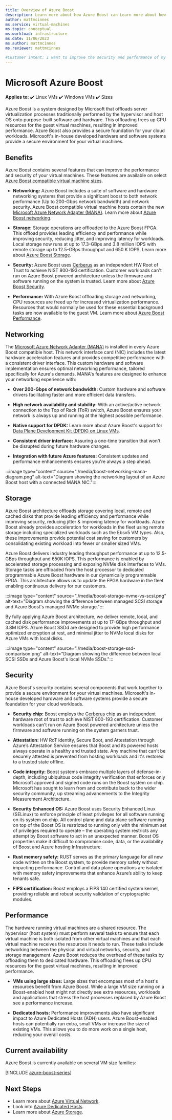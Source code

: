 ```yaml
---
title: Overview of Azure Boost
description: Learn more about how Azure Boost can Learn more about how Azure Boost can improve security and performance of your virtual machines.
author: mattmcinnes
ms.service: virtual-machines
ms.topic: conceptual
ms.workload: infrastructure
ms.date: 11/06/2023
ms.author: mattmcinnes
ms.reviewer: mattmcinnes

#Customer intent: I want to improve the security and performance of my Azure virtual machines
---
```


# Microsoft Azure Boost

**Applies to:** :heavy_check_mark: Linux VMs :heavy_check_mark: Windows VMs :heavy_check_mark: Sizes

Azure Boost is a system designed by Microsoft that offloads server virtualization processes traditionally performed by the hypervisor and host OS onto purpose-built software and hardware. This offloading frees up CPU resources for the guest virtual machines, resulting in improved performance. Azure Boost also provides a secure foundation for your cloud workloads. Microsoft's in-house developed hardware and software systems provide a secure environment for your virtual machines.

## Benefits

Azure Boost contains several features that can improve the performance and security of your virtual machines. These features are available on select [Azure Boost compatible virtual machine sizes](../../articles/azure-boost/overview.md#current-availability).

- **Networking:** Azure Boost includes a suite of software and hardware networking systems that provide a significant boost to both network performance (Up to 200-Gbps network bandwidth) and network security. Azure Boost compatible virtual machine hosts contain the new [Microsoft Azure Network Adapter (MANA)](../../articles/virtual-network/accelerated-networking-mana-overview.md). Learn more about [Azure Boost networking](../../articles/azure-boost/overview.md#networking).

- **Storage:** Storage operations are offloaded to the Azure Boost FPGA. This offload provides leading efficiency and performance while improving security, reducing jitter, and improving latency for workloads. Local storage now runs at up to 17.3-GBps and 3.8 million IOPS with remote storage up to 12.5-GBps throughput and 650 K IOPS. Learn more about [Azure Boost Storage](../../articles/azure-boost/overview.md#storage).

- **Security:** Azure Boost uses [Cerberus](../security/fundamentals/project-cerberus.md) as an independent HW Root of Trust to achieve NIST 800-193 certification. Customer workloads can't run on Azure Boost powered architecture unless the firmware and software running on the system is trusted. Learn more about [Azure Boost Security](../../articles/azure-boost/overview.md#security).

- **Performance:** With Azure Boost offloading storage and networking, CPU resources are freed up for increased virtualization performance. Resources that would normally be used for these essential background tasks are now available to the guest VM. Learn more about [Azure Boost Performance](../../articles/azure-boost/overview.md#performance).

## Networking
The [Microsoft Azure Network Adapter (MANA)](../../articles/virtual-network/accelerated-networking-mana-overview.md) is installed in every Azure Boost compatible host. This network interface card (NIC) includes the latest hardware acceleration features and provides competitive performance with a consistent driver interface. This custom hardware and software implementation ensures optimal networking performance, tailored specifically for Azure's demands. MANA's features are designed to enhance your networking experience with: 
- **Over 200-Gbps of network bandwidth:**
Custom hardware and software drivers facilitating faster and more efficient data transfers. 

- **High network availability and stability:** 
With an active/active network connection to the Top of Rack (ToR) switch, Azure Boost ensures your network is always up and running at the highest possible performance.  

- **Native support for DPDK:**
Learn more about Azure Boost's support for [Data Plane Development Kit (DPDK) on Linux VMs](../virtual-network/setup-dpdk-mana.md). 

- **Consistent driver interface:**
Assuring a one-time transition that won't be disrupted during future hardware changes.

- **Integration with future Azure features:**
Consistent updates and performance enhancements ensures you're always a step ahead.

:::image type="content" source="./media/boost-networking-mana-diagram.png" alt-text="Diagram showing the networking layout of an Azure Boost host with a connected MANA NIC.":::

## Storage
Azure Boost architecture offloads storage covering local, remote and cached disks that provide leading efficiency and performance while improving security, reducing jitter & improving latency for workloads. Azure Boost already provides acceleration for workloads in the fleet using remote storage including specialized workloads such as the Ebsv5 VM types. Also, these improvements provide potential cost saving for customers by consolidating existing workload into fewer or smaller sized VMs. 

Azure Boost delivers industry leading throughput performance at up to 12.5-GBps throughput and 650K IOPS. This performance is enabled by accelerated storage processing and exposing NVMe disk interfaces to VMs. Storage tasks are offloaded from the host processor to dedicated programmable Azure Boost hardware in our dynamically programmable FPGA. This architecture allows us to update the FPGA hardware in the fleet enabling continuous delivery for our customers.

:::image type="content" source="./media/boost-storage-nvme-vs-scsi.png" alt-text="Diagram showing the difference between managed SCSI storage and Azure Boost's managed NVMe storage.":::

By fully applying Azure Boost architecture, we deliver remote, local, and cached disk performance improvements at up to 17-GBps throughput and 3.8M IOPS. Azure Boost SSDd are designed to provide high performance optimized encryption at rest, and minimal jitter to NVMe local disks for Azure VMs with local disks.

:::image type="content" source="./media/boost-storage-ssd-comparison.png" alt-text="Diagram showing the difference between local SCSI SSDs and Azure Boost's local NVMe SSDs.":::

## Security
Azure Boost's security contains several components that work together to provide a secure environment for your virtual machines. Microsoft's in-house developed hardware and software systems provide a secure foundation for your cloud workloads. 

- **Security chip:**
Boost employs the [Cerberus](../security/fundamentals/project-cerberus.md) chip as an independent hardware root of trust to achieve NIST 800-193 certification. Customer workloads can't run on Azure Boost powered architecture unless the firmware and software running on the system garners trust.

- **Attestation:**
HW RoT identity, Secure Boot, and Attestation through Azure’s Attestation Service ensures that Boost and its powered hosts always operate in a healthy and trusted state. Any machine that can't be securely attested is prevented from hosting workloads and it's restored to a trusted state offline.

- **Code integrity:**
Boost systems embrace multiple layers of defense-in-depth, including ubiquitous code integrity verification that enforces only Microsoft approved and signed code runs on the Boost system on chip. Microsoft has sought to learn from and contribute back to the wider security community, up streaming advancements to the Integrity Measurement Architecture.

- **Security Enhanced OS:**
Azure Boost uses Security Enhanced Linux (SELinux) to enforce principle of least privileges for all software running on its system on chip. All control plane and data plane software running on top of the Boost OS is restricted to running only with the minimum set of privileges required to operate – the operating system restricts any attempt by Boost software to act in an unexpected manner. Boost OS properties make it difficult to compromise code, data, or the availability of Boost and Azure hosting Infrastructure.

- **Rust memory safety:**
RUST serves as the primary language for all new code written on the Boost system, to provide memory safety without impacting performance. Control and data plane operations are isolated with memory safety improvements that enhance Azure’s ability to keep tenants safe. 

- **FIPS certification:**
Boost employs a FIPS 140 certified system kernel, providing reliable and robust security validation of cryptographic modules.

## Performance
The hardware running virtual machines are a shared resource. The hypervisor (host system) must perform several tasks to ensure that each virtual machine is both isolated from other virtual machines and that each virtual machine receives the resources it needs to run. These tasks include networking between the physical and virtual networks, security, and storage management. Azure Boost reduces the overhead of these tasks by offloading them to dedicated hardware. This offloading frees up CPU resources for the guest virtual machines, resulting in improved performance.

- **VMs using large sizes:** 
Large sizes that encompass most of a host's resources benefit from Azure Boost. While a large VM size running on a Boost-enabled host might not directly see extra resources, workloads and applications that stress the host processes replaced by Azure Boost see a performance increase.

- **Dedicated hosts:**
Performance improvements also have significant impact to Azure Dedicated Hosts (ADH) users. Azure Boost-enabled hosts can potentially run extra, small VMs or increase the size of existing VMs. This allows you to do more work on a single host, reducing your overall costs.


## Current availability
Azure Boost is currently available on several VM size families:

[!INCLUDE [azure-boost-series](../sizes/includes/azure-boost-series.md)]

## Next Steps
- Learn more about [Azure Virtual Network](../virtual-network/virtual-networks-overview.md).
- Look into [Azure Dedicated Hosts](../virtual-machines/dedicated-hosts.md).
- Learn more about [Azure Storage](../storage/common/storage-introduction.md).